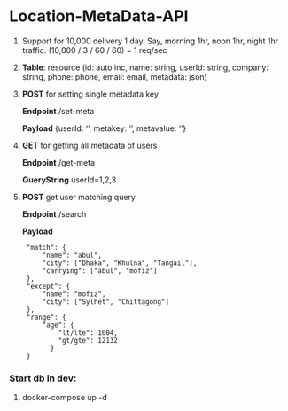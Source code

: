 # Location-MetaData-API

1. Support for 10,000 delivery 1 day. Say, morning 1hr, noon 1hr, night 1hr traffic. (10,000 / 3 / 60 / 60) = 1 req/sec

2. **Table**: resource (id: auto inc, name: string, userId: string, company: string, phone: phone, email: email, metadata: json)

3. **POST** for setting single metadata key
   
   **Endpoint** /set-meta
   
   **Payload** {userId: ‘’, metakey: ‘’, metavalue: ‘’}

4. **GET** for getting all metadata of users
   
   **Endpoint** /get-meta
   
   **QueryString** userId=1,2,3

5. **POST** get user matching query
   
   **Endpoint** /search
   
   **Payload** 
    
        "match": {
            "name": "abul",
            "city": ["Dhaka", "Khulna", "Tangail"],
            "carrying": ["abul", "mofiz"]
        },
        "except": {
            "name": "mofiz",
            "city": ["Sylhet", "Chittagong"]
        },
        "range": {
            "age": {
                "lt/lte": 1004,
                "gt/gte": 12132
              }
        }


### Start db in dev:
1. docker-compose up -d
